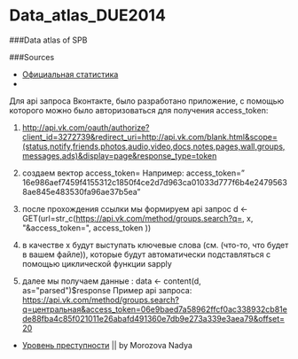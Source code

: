 Data_atlas_DUE2014
==================

###Data atlas of SPB



###Sources

- [Официальная статистика](http://gov.spb.ru/helper/new_stat/)
- 
Для api запроса Вконтакте, было разработано приложение, с помощью которого можно было авторизоваться для получения access_token: 

1. http://api.vk.com/oauth/authorize?client_id=3272739&redirect_uri=http://api.vk.com/blank.html&scope=(status,notify,friends,photos,audio,video,docs,notes,pages,wall,groups,messages,ads)&display=page&response_type=token

2. создаем вектор access_token=
Например: access_token=” 16e986aef7459f4155312c1850f4ce2d7d963ca01033d777f6b4e24795638ae845e483530fa96ae37b5ea”
3. после прохождения ссылки мы формируем api запрос
d <- GET(url=str_c(https://api.vk.com/method/groups.search?q=,  x, "&access_token=", access_token ))
4. в качестве x будут выступать ключевые слова (см. (что-то, что будет в вашем файле)),  которые будут автоматически подставляться с помощью циклической функции sapply
5. далее мы получаем данные : data <- content(d, as="parsed")$response
Пример api запроса: 
https://api.vk.com/method/groups.search?q=центральная&access_token=06e9baed7a58962ffcf0ac338932cb81ede88fba4c85f021011e26abafd491360e7db9e273a339e3aea79&offset=20
- [Уровень преступности](http://crimestat.ru/opendata) || by Morozova Nadya

